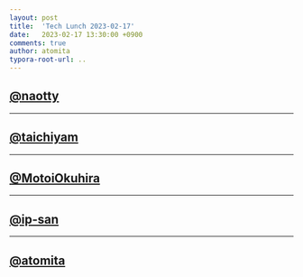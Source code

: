 ```yaml
---
layout: post
title:  'Tech Lunch 2023-02-17'
date:   2023-02-17 13:30:00 +0900
comments: true
author: atomita
typora-root-url: ..
---
```



## [@naotty](https://github.com/naotty)

---


## [@taichiyam](https://github.com/taichiyam)


---

## [@MotoiOkuhira](https://github.com/MotoiOkuhira)


---

## [@ip-san](https://github.com/ip-san)


---

## [@atomita](https://github.com/atomita)

